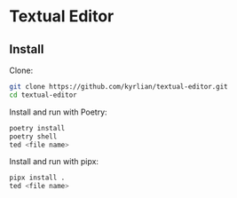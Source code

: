 # Textual Editor

## Install

Clone:

```sh
git clone https://github.com/kyrlian/textual-editor.git
cd textual-editor
```

Install and run with Poetry:

```sh
poetry install
poetry shell
ted <file name>
```

Install and run with pipx:

```sh
pipx install .
ted <file name>
```